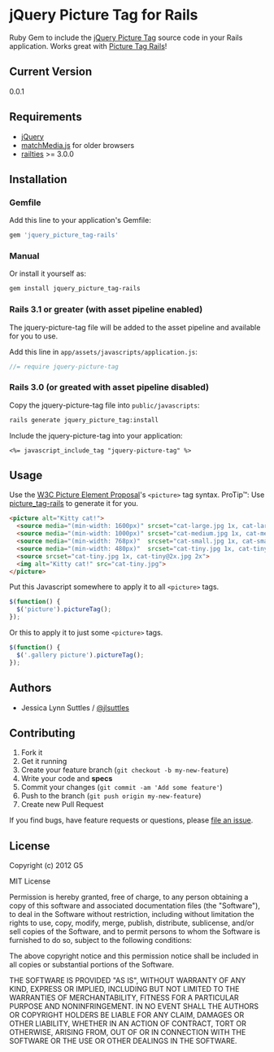 # jQuery Picture Tag for Rails

Ruby Gem to include the [jQuery Picture Tag](https://github.com/G5/jquery-picture-tag) source code in your Rails application.
Works great with [Picture Tag Rails](https://github.com/G5/picture_tag-rails)!


## Current Version

0.0.1


## Requirements

* [jQuery](http://jquery.com)
* [matchMedia.js](https://github.com/paulirish/matchMedia.js) for older browsers
* [railties](http://rubygems.org/gems/railties) >= 3.0.0


## Installation

### Gemfile

Add this line to your application's Gemfile:

```ruby
gem 'jquery_picture_tag-rails'
```

### Manual

Or install it yourself as:

```bash
gem install jquery_picture_tag-rails
```

### Rails 3.1 or greater (with asset pipeline enabled)

The jquery-picture-tag file will be added to the asset pipeline and available for you to use. 

Add this line in `app/assets/javascripts/application.js`:

```javascript
//= require jquery-picture-tag
```

### Rails 3.0 (or greated with asset pipeline disabled)

Copy the jquery-picture-tag file into `public/javascripts`:

```bash
rails generate jquery_picture_tag:install
```

Include the jquery-picture-tag into your application: 

```erb
<%= javascript_include_tag "jquery-picture-tag" %>
```


## Usage

Use the [W3C Picture Element Proposal](http://www.w3.org/community/respimg/)'s `<picture>` tag syntax.
ProTip™: Use [picture_tag-rails](https://github.com/G5/picture_tag-rails) to generate it for you.

```html
<picture alt="Kitty cat!">
  <source media="(min-width: 1600px)" srcset="cat-large.jpg 1x, cat-large@2x.jpg 2x">
  <source media="(min-width: 1000px)" srcset="cat-medium.jpg 1x, cat-medium@2x.jpg 2x">
  <source media="(min-width: 768px)"  srcset="cat-small.jpg 1x, cat-small@2x.jpg 2x">
  <source media="(min-width: 480px)"  srcset="cat-tiny.jpg 1x, cat-tiny@2x.jpg 2x">
  <source srcset="cat-tiny.jpg 1x, cat-tiny@2x.jpg 2x">
  <img alt="Kitty cat!" src="cat-tiny.jpg">
</picture>
```

Put this Javascript somewhere to apply it to all `<picture>` tags.

```javascript
$(function() {
  $('picture').pictureTag();
});
```

Or this to apply it to just some `<picture>` tags.

```javascript
$(function() {
  $('.gallery picture').pictureTag();
});
```


## Authors

  * Jessica Lynn Suttles / [@jlsuttles](https://github.com/jlsuttles)


## Contributing

1. Fork it
2. Get it running
3. Create your feature branch (`git checkout -b my-new-feature`)
4. Write your code and **specs**
5. Commit your changes (`git commit -am 'Add some feature'`)
6. Push to the branch (`git push origin my-new-feature`)
7. Create new Pull Request

If you find bugs, have feature requests or questions, please
[file an issue](https://github.com/G5/jquery_picture_tag-rails/issues).


## License

Copyright (c) 2012 G5

MIT License

Permission is hereby granted, free of charge, to any person obtaining
a copy of this software and associated documentation files (the
"Software"), to deal in the Software without restriction, including
without limitation the rights to use, copy, modify, merge, publish,
distribute, sublicense, and/or sell copies of the Software, and to
permit persons to whom the Software is furnished to do so, subject to
the following conditions:

The above copyright notice and this permission notice shall be
included in all copies or substantial portions of the Software.

THE SOFTWARE IS PROVIDED "AS IS", WITHOUT WARRANTY OF ANY KIND,
EXPRESS OR IMPLIED, INCLUDING BUT NOT LIMITED TO THE WARRANTIES OF
MERCHANTABILITY, FITNESS FOR A PARTICULAR PURPOSE AND
NONINFRINGEMENT. IN NO EVENT SHALL THE AUTHORS OR COPYRIGHT HOLDERS BE
LIABLE FOR ANY CLAIM, DAMAGES OR OTHER LIABILITY, WHETHER IN AN ACTION
OF CONTRACT, TORT OR OTHERWISE, ARISING FROM, OUT OF OR IN CONNECTION
WITH THE SOFTWARE OR THE USE OR OTHER DEALINGS IN THE SOFTWARE.
